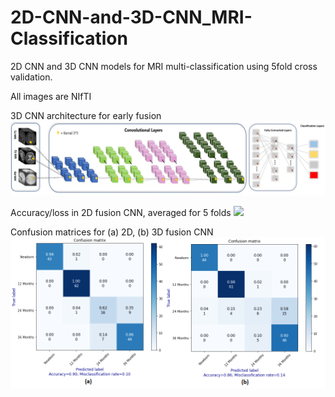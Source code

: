 # 2D-CNN-and-3D-CNN_MRI-Classification
 2D CNN and 3D CNN models for MRI multi-classification using 5fold cross validation.

All images are NIfTI

3D CNN architecture for early fusion
![](images/3D_fusion_model.jpg)



Accuracy/loss in 2D fusion CNN, averaged for 5 folds
![](images/2Dfusion_plots.png)


Confusion matrices for (a) 2D, (b) 3D fusion CNN
![](images/2D_3D_fusion_kfold.png)
